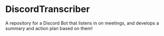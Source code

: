 # DiscordTranscriber
A repository for a Discord Bot that listens in on meetings, and develops a summary and action plan based on them!

